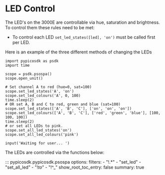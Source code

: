 # LED Control

The LED's on the 3000E are controllable via hue, saturation and brightness. To control them these rules need to be met:

- To control each LED `set_led_states([led], 'on')` must be called first per LED. 

Here is an example of the three different methods of changing the LEDs
```
import pypicosdk as psdk
import time

scope = psdk.psospa()
scope.open_unit()

# Set channel A to red (hue=0, sat=100)
scope.set_led_states('A', 'on')
scope.set_led_colours('A', 0, 100)
time.sleep(2)
# OR set A, B and C to red, green and blue (sat=100)
scope.set_led_states(['A', 'B', 'C'], ['on', 'on', 'on'])
scope.set_led_colours(['A', 'B', 'C'], ['red', 'green', 'blue'], [100, 100, 100])
time.sleep(2)
# or set all LEDs to pink.
scope.set_all_led_states('on')
scope.set_all_led_colours('pink')

input('Waiting for user... ')
```

The LEDs are controlled via the functions below:

::: pypicosdk.pypicosdk.psospa
    options:
        filters:
        - "!.*"
        - "set_led"
        - "set_all_led"
        - "!_to_"
        - "!^_"
        show_root_toc_entry: false
        summary: true
